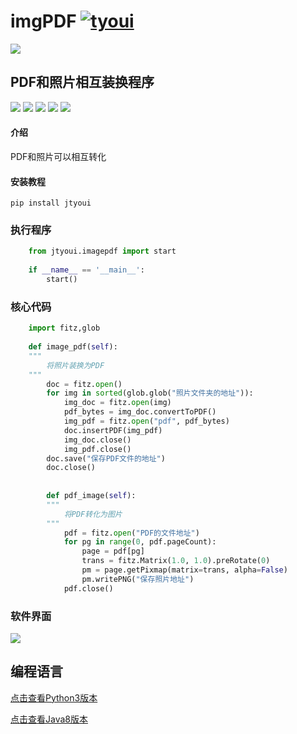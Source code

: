 # **imgPDF** [![tyoui](https://github.com/zhangwei0530/logo/blob/master/logo/photolog.png?raw=true)](http://www.jtyoui.com)

[![](https://github.com/zhangwei0530/logo/blob/master/logo/logo.png?raw=true)](http://www.jtyoui.com)

## PDF和照片相互装换程序
[![](https://img.shields.io/badge/个人网站-jtyoui-yellow.com.svg)](https://www.jtyoui.com/)
[![](https://img.shields.io/badge/Python-3.6-green.svg)]()
[![](https://img.shields.io/badge/BlogWeb-Tyoui-bule.svg)](http://www.tyoui.cn)
[![](https://img.shields.io/badge/Email-jtyoui@qq.com-red.svg)]()
[![](https://img.shields.io/badge/项目-jtyoui.imagepdf-black.svg)]()


#### 介绍
PDF和照片可以相互转化


#### 安装教程

    pip install jtyoui


### 执行程序
```python
    from jtyoui.imagepdf import start
    
    if __name__ == '__main__':
        start()
```

### 核心代码
```Python
    import fitz,glob
    
    def image_pdf(self):
    """
        将照片装换为PDF
    """
        doc = fitz.open()
        for img in sorted(glob.glob("照片文件夹的地址")):
            img_doc = fitz.open(img)
            pdf_bytes = img_doc.convertToPDF()
            img_pdf = fitz.open("pdf", pdf_bytes)
            doc.insertPDF(img_pdf)
            img_doc.close()
            img_pdf.close()
        doc.save("保存PDF文件的地址")
        doc.close()
        
        
        def pdf_image(self):
        """
            将PDF转化为图片
        """
            pdf = fitz.open("PDF的文件地址")
            for pg in range(0, pdf.pageCount):
                page = pdf[pg]
                trans = fitz.Matrix(1.0, 1.0).preRotate(0)
                pm = page.getPixmap(matrix=trans, alpha=False)
                pm.writePNG("保存照片地址")
            pdf.close()
```

### 软件界面
![](https://github.com/jtyoui/logo/blob/master/img_pdf.png?raw=true)

## 编程语言
[点击查看Python3版本](https://gitee.com/tyoui/imgPDF)

[点击查看Java8版本](https://gitee.com/tyoui/jpdf)